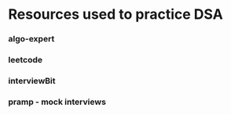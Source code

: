# Resources used to practice DSA
### algo-expert
### leetcode
### interviewBit
### pramp - mock interviews
